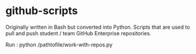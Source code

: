 # github-scripts

Originally written in Bash but converted into Python. Scripts that are used to pull and push student / team GitHub Enterprise repositories. 


Run : 
python /pathtofile/work-with-repos.py
